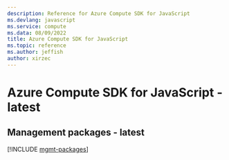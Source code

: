 ```yaml
---
description: Reference for Azure Compute SDK for JavaScript
ms.devlang: javascript
ms.service: compute
ms.data: 08/09/2022
title: Azure Compute SDK for JavaScript
ms.topic: reference
ms.author: jeffish
author: xirzec
---
```

# Azure Compute SDK for JavaScript - latest

## Management packages - latest
[!INCLUDE [mgmt-packages](compute-mgmt-index.md)]
